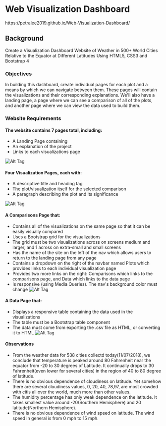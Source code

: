 # Web Visualization Dashboard
https://petralee2019.github.io/Web-Visualization-Dashboard/
## Background
Create a Visualization Dashboard Website of Weather in 500+ World Cities Relative to the Equator at Different Latitudes Using HTML5, CSS3 and Bootstrap 4
### Objectives 
In building this dashboard, create individual pages for each plot and a means by which we can navigate between them. These pages will contain the visualizations and their corresponding explanations. We'll also have a landing page, a page where we can see a comparison of all of the plots, and another page where we can view the data used to build them.

### Website Requirements
#### The website contains 7 pages total, including:
- A Landing Page containing
- An explanation of the project
- Links to each visualizations page

![Alt Tag](https://github.com/PetraLee2019/Web-Visualization-Dashboard-Latitude-/blob/master/Images/landing_page.png?raw=true)

#### Four Visualization Pages, each with:
- A descriptive title and heading tag
- The plot/visualization itself for the selected comparison
- A paragraph describing the plot and its significance

![Alt Tag](https://github.com/PetraLee2019/Web-Visualization-Dashboard-Latitude-/blob/master/Images/visualizations_page.png?raw=true)

#### A Comparisons Page that:
- Contains all of the visualizations on the same page so that it can be easily visually compared
- Uses a Bootstrap grid for the visualizations
- The grid must be two visualizations across on screens medium and larger, and 1 across on extra-small and small screens
- Has the name of the site on the left of the nav which allows users to return to the landing page from any page
- Contains a dropdown on the right of the navbar named Plots which provides links to each individual visualization page
- Provides two more links on the right: Comparisons which links to the comparisons page, and Data which links to the data page
- Is responsive (using Media Queries). The nav's background color must change
![Alt Tag](https://github.com/PetraLee2019/Web-Visualization-Dashboard-Latitude-/blob/master/Images/comparisons_page.png?raw=true)

#### A Data Page that:
- Displays a responsive table containing the data used in the visualizations
- The table must be a Bootstrap table component
- The data must come from exporting the .csv file as HTML, or converting it to HTML
![Alt Tag](https://github.com/PetraLee2019/Web-Visualization-Dashboard-Latitude-/blob/master/Images/data_page.png?raw=true)

#### Observations
- From the weather data for 538 cities collectd today(11/07/2018), we conclude that temperature is peaked around 80 Fahrenheit near the equator from -20 to 30 degrees of Latitude. It continually drops to 30 Fahrenheit(even lower for several cities) in the region of 40 to 80 degree of latitude.
- There is no obvious dependence of cloudiness on latitude. Yet somehow there are several cloudiness values, 0, 20, 40, 78,97, are most crowded with citis all over the world, much more than other values.
- The humidity percentage has only weak dependence on the latitude. It takes smallest value around -20(Southern Hemisphere) and 20 latitude(Northern Hemisphere).
- There is no obvious dependence of wind speed on latitude. The wind speed in general is from 0 mph to 15 mph.
